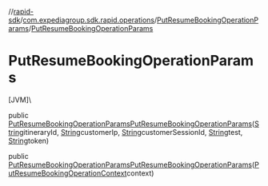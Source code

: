 //[rapid-sdk](../../../index.md)/[com.expediagroup.sdk.rapid.operations](../index.md)/[PutResumeBookingOperationParams](index.md)/[PutResumeBookingOperationParams](-put-resume-booking-operation-params.md)

# PutResumeBookingOperationParams

[JVM]\

public [PutResumeBookingOperationParams](index.md)[PutResumeBookingOperationParams](-put-resume-booking-operation-params.md)([String](https://docs.oracle.com/javase/8/docs/api/java/lang/String.html)itineraryId, [String](https://docs.oracle.com/javase/8/docs/api/java/lang/String.html)customerIp, [String](https://docs.oracle.com/javase/8/docs/api/java/lang/String.html)customerSessionId, [String](https://docs.oracle.com/javase/8/docs/api/java/lang/String.html)test, [String](https://docs.oracle.com/javase/8/docs/api/java/lang/String.html)token)

public [PutResumeBookingOperationParams](index.md)[PutResumeBookingOperationParams](-put-resume-booking-operation-params.md)([PutResumeBookingOperationContext](../-put-resume-booking-operation-context/index.md)context)
